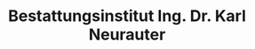 ---
title: "Bestattungsinstitut Ing. Dr. Karl Neurauter"
url: /zirl/bestattungsinstitut-ing-dr-karl-neurauter/
shop: Bestattungen
---
